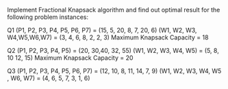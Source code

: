 <!-- Session 2: Fractional Knapsack Problem -->

Implement Fractional Knapsack algorithm and find out optimal result for the
following problem instances:

Q1  (P1, P2, P3, P4, P5, P6, P7) = (15, 5, 20, 8, 7, 20, 6)
    (W1, W2, W3, W4,W5,W6,W7) = (3, 4, 6, 8, 2, 2, 3)
    Maximum Knapsack Capacity = 18

Q2  (P1, P2, P3, P4, P5) = (20, 30,40, 32, 55)
    (W1, W2, W3, W4, W5) = (5, 8, 10 12, 15)
    Maximum Knapsack Capacity = 20

Q3  (P1, P2, P3, P4, P5, P6, P7) = (12, 10, 8, 11, 14, 7, 9)
    (W1, W2, W3, W4, W5 , W6, W7) = (4, 6, 5, 7, 3, 1, 6)

